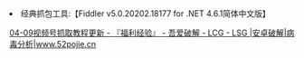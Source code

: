 <li>经典抓包工具:【Fiddler v5.0.20202.18177 for .NET 4.6.1简体中文版】</li>

<a href="https://www.52pojie.cn/thread-1771628-1-1.html">04-09视频号抓取教程更新 - 『福利经验』 - 吾爱破解 - LCG - LSG |安卓破解|病毒分析|www.52pojie.cn</a>
